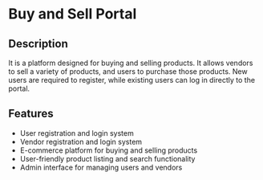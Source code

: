 # Buy and Sell Portal
## Description

It is a platform designed for buying and selling products. It allows vendors to sell a variety of products, and users to purchase those products. New users are required to register, while existing users can log in directly to the portal.

## Features

- User registration and login system
- Vendor registration and login system
- E-commerce platform for buying and selling products
- User-friendly product listing and search functionality
- Admin interface for managing users and vendors

